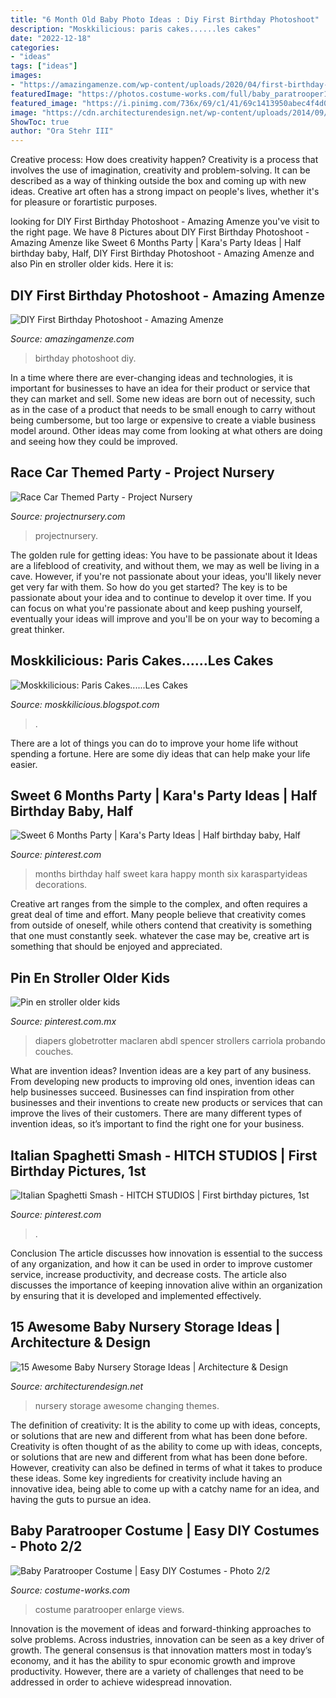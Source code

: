 ```yaml
---
title: "6 Month Old Baby Photo Ideas : Diy First Birthday Photoshoot"
description: "Moskkilicious: paris cakes......les cakes"
date: "2022-12-18"
categories:
- "ideas"
tags: ["ideas"]
images:
- "https://amazingamenze.com/wp-content/uploads/2020/04/first-birthday-photoshoot.jpg"
featuredImage: "https://photos.costume-works.com/full/baby_paratrooper1.jpg"
featured_image: "https://i.pinimg.com/736x/69/c1/41/69c1413950abec4f4d0c63cb4d52a26d.jpg"
image: "https://cdn.architecturendesign.net/wp-content/uploads/2014/09/226.jpg"
ShowToc: true
author: "Ora Stehr III"
---
```



Creative process: How does creativity happen?
Creativity is a process that involves the use of imagination, creativity and problem-solving. It can be described as a way of thinking outside the box and coming up with new ideas. Creative art often has a strong impact on people's lives, whether it's for pleasure or forartistic purposes.

	

		
looking for DIY First Birthday Photoshoot - Amazing Amenze you've visit to the right page. We have 8 Pictures about DIY First Birthday Photoshoot - Amazing Amenze like Sweet 6 Months Party | Kara&#039;s Party Ideas | Half birthday baby, Half, DIY First Birthday Photoshoot - Amazing Amenze and also Pin en stroller older kids. Here it is:
		
    
## DIY First Birthday Photoshoot - Amazing Amenze

<img loading=lazy src="https://amazingamenze.com/wp-content/uploads/2020/04/first-birthday-photoshoot.jpg" onerror="this.onerror=null;this.src='https://tse2.mm.bing.net/th?id=OIP.xyLv9TCyDPpSGv36BGNauAHaJ4&amp;pid=15.1';" alt="DIY First Birthday Photoshoot - Amazing Amenze">

_Source: amazingamenze.com_

>birthday photoshoot diy. 

	

In a time where there are ever-changing ideas and technologies, it is important for businesses to have an idea for their product or service that they can market and sell. Some new ideas are born out of necessity, such as in the case of a product that needs to be small enough to carry without being cumbersome, but too large or expensive to create a viable business model around. Other ideas may come from looking at what others are doing and seeing how they could be improved.

    
## Race Car Themed Party - Project Nursery

<img loading=lazy src="https://projectnursery.com/wp-content/uploads/2016/06/20150906_125321.jpg" onerror="this.onerror=null;this.src='https://tse3.mm.bing.net/th?id=OIP.7LUWs1jbdiIRNWYdNNw6BwHaNK&amp;pid=15.1';" alt="Race Car Themed Party - Project Nursery">

_Source: projectnursery.com_

>projectnursery. 

	

The golden rule for getting ideas: You have to be passionate about it
Ideas are a lifeblood of creativity, and without them, we may as well be living in a cave. However, if you're not passionate about your ideas, you'll likely never get very far with them. So how do you get started? The key is to be passionate about your idea and to continue to develop it over time. If you can focus on what you're passionate about and keep pushing yourself, eventually your ideas will improve and you'll be on your way to becoming a great thinker.

    
## Moskkilicious: Paris Cakes......Les Cakes

<img loading=lazy src="http://3.bp.blogspot.com/-dNAycPWoehI/TaDfZ8GTh7I/AAAAAAAAGGE/J2K0PakCQ6s/s1600/normal_IMG_1461.jpg" onerror="this.onerror=null;this.src='https://tse2.mm.bing.net/th?id=OIP.xoYP6iCN47vfewEH-gLG-AHaLu&amp;pid=15.1';" alt="Moskkilicious: Paris Cakes......Les Cakes">

_Source: moskkilicious.blogspot.com_

>. 

	

There are a lot of things you can do to improve your home life without spending a fortune. Here are some diy ideas that can help make your life easier.

    
## Sweet 6 Months Party | Kara&#039;s Party Ideas | Half Birthday Baby, Half

<img loading=lazy src="https://i.pinimg.com/736x/69/c1/41/69c1413950abec4f4d0c63cb4d52a26d.jpg" onerror="this.onerror=null;this.src='https://tse2.mm.bing.net/th?id=OIP.LyUyI9RbERwiRgps2As9MwHaLP&amp;pid=15.1';" alt="Sweet 6 Months Party | Kara&#039;s Party Ideas | Half birthday baby, Half">

_Source: pinterest.com_

>months birthday half sweet kara happy month six karaspartyideas decorations. 

	

Creative art ranges from the simple to the complex, and often requires a great deal of time and effort. Many people believe that creativity comes from outside of oneself, while others contend that creativity is something that one must constantly seek. whatever the case may be, creative art is something that should be enjoyed and appreciated.

    
## Pin En Stroller Older Kids

<img loading=lazy src="https://i.pinimg.com/736x/84/27/26/84272645fa2c6075763c82da4b31c966.jpg" onerror="this.onerror=null;this.src='https://tse2.mm.bing.net/th?id=OIP.ieDmw_QtKdrHuhe4IxpSpAAAAA&amp;pid=15.1';" alt="Pin en stroller older kids">

_Source: pinterest.com.mx_

>diapers globetrotter maclaren abdl spencer strollers carriola probando couches. 

	

What are invention ideas?
Invention ideas are a key part of any business. From developing new products to improving old ones, invention ideas can help businesses succeed. Businesses can find inspiration from other businesses and their inventions to create new products or services that can improve the lives of their customers. There are many different types of invention ideas, so it’s important to find the right one for your business.

    
## Italian Spaghetti Smash - HITCH STUDIOS | First Birthday Pictures, 1st

<img loading=lazy src="https://i.pinimg.com/736x/f9/38/35/f9383518db38d9e4f794203929db0cd3.jpg" onerror="this.onerror=null;this.src='https://tse2.mm.bing.net/th?id=OIP.lCw4fgy98TLeTAYk_2TH7gHaE8&amp;pid=15.1';" alt="Italian Spaghetti Smash - HITCH STUDIOS | First birthday pictures, 1st">

_Source: pinterest.com_

>. 

	

Conclusion
The article discusses how innovation is essential to the success of any organization, and how it can be used in order to improve customer service, increase productivity, and decrease costs. The article also discusses the importance of keeping innovation alive within an organization by ensuring that it is developed and implemented effectively.

    
## 15 Awesome Baby Nursery Storage Ideas | Architecture &amp; Design

<img loading=lazy src="https://cdn.architecturendesign.net/wp-content/uploads/2014/09/226.jpg" onerror="this.onerror=null;this.src='https://tse2.mm.bing.net/th?id=OIP.n7FiGijXaUVrsf5li2FVgAHaFM&amp;pid=15.1';" alt="15 Awesome Baby Nursery Storage Ideas | Architecture &amp; Design">

_Source: architecturendesign.net_

>nursery storage awesome changing themes. 

	

The definition of creativity: It is the ability to come up with ideas, concepts, or solutions that are new and different from what has been done before.
Creativity is often thought of as the ability to come up with ideas, concepts, or solutions that are new and different from what has been done before. However, creativity can also be defined in terms of what it takes to produce these ideas. Some key ingredients for creativity include having an innovative idea, being able to come up with a catchy name for an idea, and having the guts to pursue an idea.

    
## Baby Paratrooper Costume | Easy DIY Costumes - Photo 2/2

<img loading=lazy src="https://photos.costume-works.com/full/baby_paratrooper1.jpg" onerror="this.onerror=null;this.src='https://tse4.mm.bing.net/th?id=OIP.0Ne84ucpepyHo9bwswdH7gHaJ3&amp;pid=15.1';" alt="Baby Paratrooper Costume | Easy DIY Costumes - Photo 2/2">

_Source: costume-works.com_

>costume paratrooper enlarge views. 

	

Innovation is the movement of ideas and forward-thinking approaches to solve problems. Across industries, innovation can be seen as a key driver of growth. The general consensus is that innovation matters most in today’s economy, and it has the ability to spur economic growth and improve productivity. However, there are a variety of challenges that need to be addressed in order to achieve widespread innovation.

